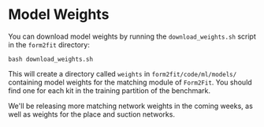 # Model Weights

You can download model weights by running the `download_weights.sh` script in the `form2fit` directory:

```
bash download_weights.sh
```

This will create a directory called `weights` in `form2fit/code/ml/models/` containing model weights for the matching module of `Form2Fit`. You should find one for each kit in the training partition of the benchmark.

We'll be releasing more matching network weights in the coming weeks, as well as weights for the place and suction networks.